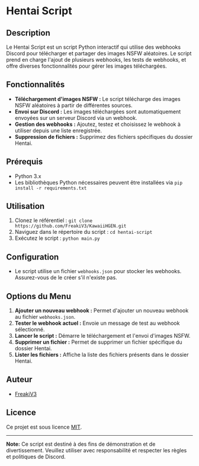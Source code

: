# Hentai Script

## Description

Le Hentai Script est un script Python interactif qui utilise des webhooks Discord pour télécharger et partager des images NSFW aléatoires. Le script prend en charge l'ajout de plusieurs webhooks, les tests de webhooks, et offre diverses fonctionnalités pour gérer les images téléchargées.

## Fonctionnalités

- **Téléchargement d'images NSFW :** Le script télécharge des images NSFW aléatoires à partir de différentes sources.
- **Envoi sur Discord :** Les images téléchargées sont automatiquement envoyées sur un serveur Discord via un webhook.
- **Gestion des webhooks :** Ajoutez, testez et choisissez le webhook à utiliser depuis une liste enregistrée.
- **Suppression de fichiers :** Supprimez des fichiers spécifiques du dossier Hentai.

## Prérequis

- Python 3.x
- Les bibliothèques Python nécessaires peuvent être installées via `pip install -r requirements.txt`

## Utilisation

1. Clonez le référentiel : `git clone https://github.com/FreakiV3/KawaiiHGEN.git`
2. Naviguez dans le répertoire du script : `cd hentai-script`
3. Exécutez le script : `python main.py`

## Configuration

- Le script utilise un fichier `webhooks.json` pour stocker les webhooks. Assurez-vous de le créer s'il n'existe pas.

## Options du Menu

1. **Ajouter un nouveau webhook :** Permet d'ajouter un nouveau webhook au fichier `webhooks.json`.
2. **Tester le webhook actuel :** Envoie un message de test au webhook sélectionné.
3. **Lancer le script :** Démarre le téléchargement et l'envoi d'images NSFW.
4. **Supprimer un fichier :** Permet de supprimer un fichier spécifique du dossier Hentai.
5. **Lister les fichiers :** Affiche la liste des fichiers présents dans le dossier Hentai.

## Auteur

- [FreakiV3](https://github.com/FreakiV3)

## Licence

Ce projet est sous licence [MIT](LICENSE).

---

**Note:** Ce script est destiné à des fins de démonstration et de divertissement. Veuillez utiliser avec responsabilité et respecter les règles et politiques de Discord.

